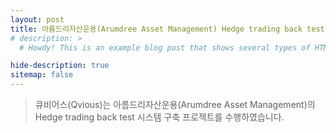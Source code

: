 ```yaml
---
layout: post
title: 아름드리자산운용(Arumdree Asset Management) Hedge trading back test system 지원
# description: >
  # Howdy! This is an example blog post that shows several types of HTML content supported in this theme.

hide-description: true
sitemap: false
---
```


> 큐비어스(Qvious)는 아름드리자산운용(Arumdree Asset Management)의 Hedge trading back test 시스템 구축 프로젝트를 수행하였습니다.
